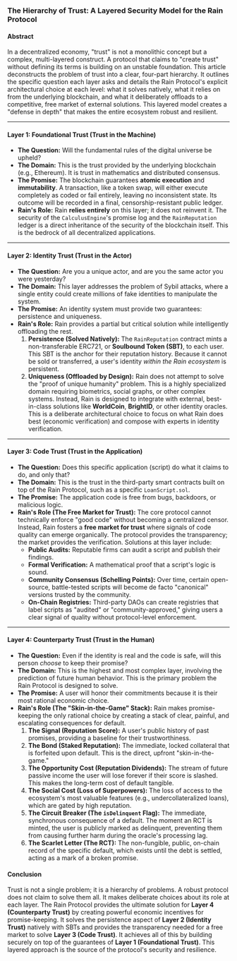 ### **The Hierarchy of Trust: A Layered Security Model for the Rain Protocol**

#### **Abstract**

In a decentralized economy, "trust" is not a monolithic concept but a complex, multi-layered construct. A protocol that claims to "create trust" without defining its terms is building on an unstable foundation. This article deconstructs the problem of trust into a clear, four-part hierarchy. It outlines the specific question each layer asks and details the Rain Protocol's explicit architectural choice at each level: what it solves natively, what it relies on from the underlying blockchain, and what it deliberately offloads to a competitive, free market of external solutions. This layered model creates a "defense in depth" that makes the entire ecosystem robust and resilient.

---

#### **Layer 1: Foundational Trust (Trust in the Machine)**

*   **The Question:** Will the fundamental rules of the digital universe be upheld?
*   **The Domain:** This is the trust provided by the underlying blockchain (e.g., Ethereum). It is trust in mathematics and distributed consensus.
*   **The Promise:** The blockchain guarantees **atomic execution** and **immutability**. A transaction, like a token swap, will either execute completely as coded or fail entirely, leaving no inconsistent state. Its outcome will be recorded in a final, censorship-resistant public ledger.
*   **Rain's Role:** Rain **relies entirely** on this layer; it does not reinvent it. The security of the `CalculusEngine`'s promise log and the `RainReputation` ledger is a direct inheritance of the security of the blockchain itself. This is the bedrock of all decentralized applications.

---

#### **Layer 2: Identity Trust (Trust in the Actor)**

*   **The Question:** Are you a unique actor, and are you the same actor you were yesterday?
*   **The Domain:** This layer addresses the problem of Sybil attacks, where a single entity could create millions of fake identities to manipulate the system.
*   **The Promise:** An identity system must provide two guarantees: persistence and uniqueness.
*   **Rain's Role:** Rain provides a partial but critical solution while intelligently offloading the rest.
    1.  **Persistence (Solved Natively):** The `RainReputation` contract mints a non-transferable ERC721, or **Soulbound Token (SBT)**, to each user. This SBT is the anchor for their reputation history. Because it cannot be sold or transferred, a user's identity *within the Rain ecosystem* is persistent.
    2.  **Uniqueness (Offloaded by Design):** Rain does not attempt to solve the "proof of unique humanity" problem. This is a highly specialized domain requiring biometrics, social graphs, or other complex systems. Instead, Rain is designed to integrate with external, best-in-class solutions like **WorldCoin**, **BrightID**, or other identity oracles. This is a deliberate architectural choice to focus on what Rain does best (economic verification) and compose with experts in identity verification.

---

#### **Layer 3: Code Trust (Trust in the Application)**

*   **The Question:** Does this specific application (script) do what it claims to do, and only that?
*   **The Domain:** This is the trust in the third-party smart contracts built on top of the Rain Protocol, such as a specific `LoanScript.sol`.
*   **The Promise:** The application code is free from bugs, backdoors, or malicious logic.
*   **Rain's Role (The Free Market for Trust):** The core protocol cannot technically enforce "good code" without becoming a centralized censor. Instead, Rain fosters a **free market for trust** where signals of code quality can emerge organically. The protocol provides the transparency; the market provides the verification. Solutions at this layer include:
    *   **Public Audits:** Reputable firms can audit a script and publish their findings.
    *   **Formal Verification:** A mathematical proof that a script's logic is sound.
    *   **Community Consensus (Schelling Points):** Over time, certain open-source, battle-tested scripts will become de facto "canonical" versions trusted by the community.
    *   **On-Chain Registries:** Third-party DAOs can create registries that label scripts as "audited" or "community-approved," giving users a clear signal of quality without protocol-level enforcement.

---

#### **Layer 4: Counterparty Trust (Trust in the Human)**

*   **The Question:** Even if the identity is real and the code is safe, will this person *choose* to keep their promise?
*   **The Domain:** This is the highest and most complex layer, involving the prediction of future human behavior. This is the primary problem the Rain Protocol is designed to solve.
*   **The Promise:** A user will honor their commitments because it is their most rational economic choice.
*   **Rain's Role (The "Skin-in-the-Game" Stack):** Rain makes promise-keeping the only rational choice by creating a stack of clear, painful, and escalating consequences for default.
    1.  **The Signal (Reputation Score):** A user's public history of past promises, providing a baseline for their trustworthiness.
    2.  **The Bond (Staked Reputation):** The immediate, locked collateral that is forfeited upon default. This is the direct, upfront "skin-in-the-game."
    3.  **The Opportunity Cost (Reputation Dividends):** The stream of future passive income the user will lose forever if their score is slashed. This makes the long-term cost of default tangible.
    4.  **The Social Cost (Loss of Superpowers):** The loss of access to the ecosystem's most valuable features (e.g., undercollateralized loans), which are gated by high reputation.
    5.  **The Circuit Breaker (The `isDelinquent` Flag):** The immediate, synchronous consequence of a default. The moment an RCT is minted, the user is publicly marked as delinquent, preventing them from causing further harm during the oracle's processing lag.
    6.  **The Scarlet Letter (The RCT):** The non-fungible, public, on-chain record of the specific default, which exists until the debt is settled, acting as a mark of a broken promise.

#### **Conclusion**

Trust is not a single problem; it is a hierarchy of problems. A robust protocol does not claim to solve them all. It makes deliberate choices about its role at each layer. The Rain Protocol provides the ultimate solution for **Layer 4 (Counterparty Trust)** by creating powerful economic incentives for promise-keeping. It solves the persistence aspect of **Layer 2 (Identity Trust)** natively with SBTs and provides the transparency needed for a free market to solve **Layer 3 (Code Trust)**. It achieves all of this by building securely on top of the guarantees of **Layer 1 (Foundational Trust)**. This layered approach is the source of the protocol's security and resilience.